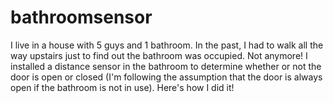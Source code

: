 # bathroomsensor
I live in a house with 5 guys and 1 bathroom. In the past, I had to walk all the way upstairs just to find out the bathroom was occupied. Not anymore! I installed a distance sensor in the bathroom to determine whether or not the door is open or closed (I'm following the assumption that the door is always open if the bathroom is not in use). Here's how I did it!